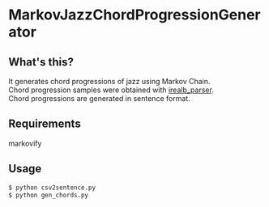 # MarkovJazzChordProgressionGenerator
## What's this?
It generates chord progressions of jazz using Markov Chain.  
Chord progression samples were obtained with [irealb_parser](https://github.com/rubiety/irealb_parser).  
Chord progressions are generated in sentence format.

## Requirements
markovify

## Usage
~~~bash
$ python csv2sentence.py
$ python gen_chords.py
~~~
